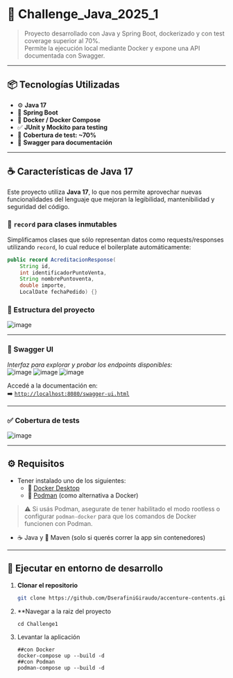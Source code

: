 # 🧠 Challenge_Java_2025_1

> Proyecto desarrollado con Java y Spring Boot, dockerizado y con test coverage superior al 70%.  
> Permite la ejecución local mediante Docker y expone una API documentada con Swagger.

---

## 📦 Tecnologías Utilizadas

- ⚙️ **Java 17**
- 🌱 **Spring Boot**
- 🐳 **Docker / Docker Compose**
- ✅ **JUnit y Mockito para testing**
- 🧪 **Cobertura de test: ~70%**
- 🧾 **Swagger para documentación**

---

## ☕️ Características de Java 17

Este proyecto utiliza **Java 17**, lo que nos permite aprovechar nuevas funcionalidades del lenguaje que mejoran la legibilidad, mantenibilidad y seguridad del código.

### 🔹 `record` para clases inmutables

Simplificamos clases que sólo representan datos como requests/responses utilizando `record`, lo cual reduce el boilerplate automáticamente:

```java
public record AcreditacionResponse(
    String id,
    int identificadorPuntoVenta,
    String nombrePuntoventa,
    double importe,
    LocalDate fechaPedido) {}
```
### 📂 Estructura del proyecto

![image](https://github.com/user-attachments/assets/1dc52c8e-eedd-4829-ac07-fb7654c318c0)
 
---

### 📘 Swagger UI

_Interfaz para explorar y probar los endpoints disponibles:_  
![image](https://github.com/user-attachments/assets/c4e2aa5f-b839-49bc-8535-f722cec4930a)
![image](https://github.com/user-attachments/assets/0cb33a1c-5896-4139-82bf-2c68d9731a44)
![image](https://github.com/user-attachments/assets/b3354ab7-14f8-4892-95d1-879d8faa947d)


Accedé a la documentación en:  
➡️ [`http://localhost:8080/swagger-ui.html`](http://localhost:8080/swagger-ui.html)

---

### ✅ Cobertura de tests

![image](https://github.com/user-attachments/assets/adc47106-5ce5-40ec-9ae6-d5d5ceba3759)



---

## ⚙️ Requisitos

- Tener instalado uno de los siguientes:
  - 🐳 [Docker Desktop](https://www.docker.com/products/docker-desktop/)
  - 🧪 [Podman](https://podman.io/) (como alternativa a Docker)
  
> ⚠️ Si usás Podman, asegurate de tener habilitado el modo rootless o configurar `podman-docker` para que los comandos de Docker funcionen con Podman.

- ☕ Java y 🧰 Maven (solo si querés correr la app sin contenedores)

---

## 🚀 Ejecutar en entorno de desarrollo

1. **Clonar el repositorio**

   ```bash
   git clone https://github.com/DserafiniGiraudo/accenture-contents.git
   ```
2. **Navegar a la raiz del proyecto
   ```
   cd Challenge1
   ```
3. Levantar la aplicación
   ```
   ##con Docker
   docker-compose up --build -d
   ##con Podman
   podman-compose up --build -d
   ```
